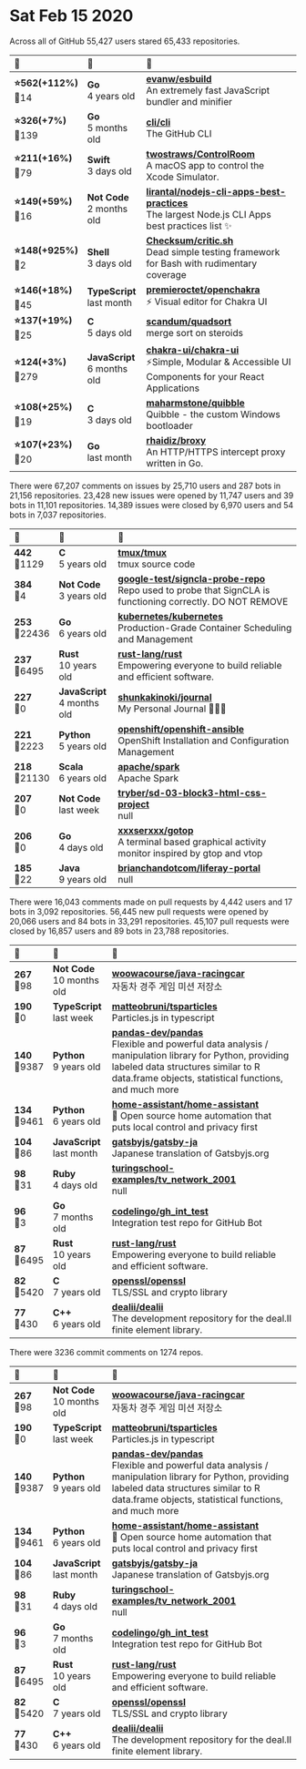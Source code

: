 # Sat Feb 15 2020

Across all of GitHub 55,427 users stared 
65,433 repositories. 

| :page_with_curl: | :calendar: | :page_with_curl: |
| :--- | :--- | :--- |
| **:star:562(+112%)**<br>:twisted_rightwards_arrows:14 | **Go**<br>4 years old | **[evanw/esbuild](https://github.com/evanw/esbuild)**<br>An extremely fast JavaScript bundler and minifier |
| **:star:326(+7%)**<br>:twisted_rightwards_arrows:139 | **Go**<br>5 months old | **[cli/cli](https://github.com/cli/cli)**<br>The GitHub CLI |
| **:star:211(+16%)**<br>:twisted_rightwards_arrows:79 | **Swift**<br>3 days old | **[twostraws/ControlRoom](https://github.com/twostraws/ControlRoom)**<br>A macOS app to control the Xcode Simulator. |
| **:star:149(+59%)**<br>:twisted_rightwards_arrows:16 | **Not Code**<br>2 months old | **[lirantal/nodejs-cli-apps-best-practices](https://github.com/lirantal/nodejs-cli-apps-best-practices)**<br>The largest Node.js CLI Apps best practices list ✨ |
| **:star:148(+925%)**<br>:twisted_rightwards_arrows:2 | **Shell**<br>3 days old | **[Checksum/critic.sh](https://github.com/Checksum/critic.sh)**<br>Dead simple testing framework for Bash with rudimentary coverage |
| **:star:146(+18%)**<br>:twisted_rightwards_arrows:45 | **TypeScript**<br>last month | **[premieroctet/openchakra](https://github.com/premieroctet/openchakra)**<br>⚡️ Visual editor for Chakra UI |
| **:star:137(+19%)**<br>:twisted_rightwards_arrows:25 | **C**<br>5 days old | **[scandum/quadsort](https://github.com/scandum/quadsort)**<br>merge sort on steroids |
| **:star:124(+3%)**<br>:twisted_rightwards_arrows:279 | **JavaScript**<br>6 months old | **[chakra-ui/chakra-ui](https://github.com/chakra-ui/chakra-ui)**<br>⚡️Simple, Modular & Accessible UI Components for your React Applications |
| **:star:108(+25%)**<br>:twisted_rightwards_arrows:19 | **C**<br>3 days old | **[maharmstone/quibble](https://github.com/maharmstone/quibble)**<br>Quibble - the custom Windows bootloader |
| **:star:107(+23%)**<br>:twisted_rightwards_arrows:20 | **Go**<br>last month | **[rhaidiz/broxy](https://github.com/rhaidiz/broxy)**<br>  An HTTP/HTTPS intercept proxy written in Go. |

There were 67,207 comments on issues by 25,710 users and 287 bots in 21,156 repositories.
23,428 new issues were opened by 11,747 users and 39 bots in 11,101 repositories.
14,389 issues were closed by 6,970 users and 54 bots in 7,037 repositories.

| :speech_balloon: | :calendar: | :page_with_curl: |
| :--- | :--- | :--- |
| **442**<br>:twisted_rightwards_arrows:1129 | **C**<br>5 years old | **[tmux/tmux](https://github.com/tmux/tmux)**<br>tmux source code |
| **384**<br>:twisted_rightwards_arrows:4 | **Not Code**<br>3 years old | **[google-test/signcla-probe-repo](https://github.com/google-test/signcla-probe-repo)**<br>Repo used to probe that SignCLA is functioning correctly.  DO NOT REMOVE |
| **253**<br>:twisted_rightwards_arrows:22436 | **Go**<br>6 years old | **[kubernetes/kubernetes](https://github.com/kubernetes/kubernetes)**<br>Production-Grade Container Scheduling and Management |
| **237**<br>:twisted_rightwards_arrows:6495 | **Rust**<br>10 years old | **[rust-lang/rust](https://github.com/rust-lang/rust)**<br>Empowering everyone to build reliable and efficient software. |
| **227**<br>:twisted_rightwards_arrows:0 | **JavaScript**<br>4 months old | **[shunkakinoki/journal](https://github.com/shunkakinoki/journal)**<br>My Personal Journal :blue_book::sunrise::dizzy: |
| **221**<br>:twisted_rightwards_arrows:2223 | **Python**<br>5 years old | **[openshift/openshift-ansible](https://github.com/openshift/openshift-ansible)**<br>OpenShift Installation and Configuration Management |
| **218**<br>:twisted_rightwards_arrows:21130 | **Scala**<br>6 years old | **[apache/spark](https://github.com/apache/spark)**<br>Apache Spark |
| **207**<br>:twisted_rightwards_arrows:0 | **Not Code**<br>last week | **[tryber/sd-03-block3-html-css-project](https://github.com/tryber/sd-03-block3-html-css-project)**<br>null |
| **206**<br>:twisted_rightwards_arrows:0 | **Go**<br>4 days old | **[xxxserxxx/gotop](https://github.com/xxxserxxx/gotop)**<br>A terminal based graphical activity monitor inspired by gtop and vtop |
| **185**<br>:twisted_rightwards_arrows:22 | **Java**<br>9 years old | **[brianchandotcom/liferay-portal](https://github.com/brianchandotcom/liferay-portal)**<br>null |

There were 16,043 comments made on pull requests by 4,442 users and 17 bots in 3,092 repositories.
56,445 new pull requests were opened by 20,066 users and 84 bots in 33,291 repositories.
45,107 pull requests were closed by 16,857 users and 89 bots in 23,788 repositories.

| :speech_balloon: | :calendar: | :page_with_curl: |
| :--- | :--- | :--- |
| **267**<br>:twisted_rightwards_arrows:98 | **Not Code**<br>10 months old | **[woowacourse/java-racingcar](https://github.com/woowacourse/java-racingcar)**<br>자동차 경주 게임 미션 저장소 |
| **190**<br>:twisted_rightwards_arrows:0 | **TypeScript**<br>last week | **[matteobruni/tsparticles](https://github.com/matteobruni/tsparticles)**<br>Particles.js in typescript |
| **140**<br>:twisted_rightwards_arrows:9387 | **Python**<br>9 years old | **[pandas-dev/pandas](https://github.com/pandas-dev/pandas)**<br>Flexible and powerful data analysis / manipulation library for Python, providing labeled data structures similar to R data.frame objects, statistical functions, and much more |
| **134**<br>:twisted_rightwards_arrows:9461 | **Python**<br>6 years old | **[home-assistant/home-assistant](https://github.com/home-assistant/home-assistant)**<br>:house_with_garden: Open source home automation that puts local control and privacy first |
| **104**<br>:twisted_rightwards_arrows:86 | **JavaScript**<br>last month | **[gatsbyjs/gatsby-ja](https://github.com/gatsbyjs/gatsby-ja)**<br>Japanese translation of Gatsbyjs.org |
| **98**<br>:twisted_rightwards_arrows:31 | **Ruby**<br>4 days old | **[turingschool-examples/tv_network_2001](https://github.com/turingschool-examples/tv_network_2001)**<br>null |
| **96**<br>:twisted_rightwards_arrows:3 | **Go**<br>7 months old | **[codelingo/gh_int_test](https://github.com/codelingo/gh_int_test)**<br>Integration test repo for GitHub Bot |
| **87**<br>:twisted_rightwards_arrows:6495 | **Rust**<br>10 years old | **[rust-lang/rust](https://github.com/rust-lang/rust)**<br>Empowering everyone to build reliable and efficient software. |
| **82**<br>:twisted_rightwards_arrows:5420 | **C**<br>7 years old | **[openssl/openssl](https://github.com/openssl/openssl)**<br>TLS/SSL and crypto library |
| **77**<br>:twisted_rightwards_arrows:430 | **C++**<br>6 years old | **[dealii/dealii](https://github.com/dealii/dealii)**<br>The development repository for the deal.II finite element library. |

There were 3236 commit comments on 1274 repos.

| :speech_balloon: | :calendar: | :page_with_curl: |
| :--- | :--- | :--- |
| **267**<br>:twisted_rightwards_arrows:98 | **Not Code**<br>10 months old | **[woowacourse/java-racingcar](https://github.com/woowacourse/java-racingcar)**<br>자동차 경주 게임 미션 저장소 |
| **190**<br>:twisted_rightwards_arrows:0 | **TypeScript**<br>last week | **[matteobruni/tsparticles](https://github.com/matteobruni/tsparticles)**<br>Particles.js in typescript |
| **140**<br>:twisted_rightwards_arrows:9387 | **Python**<br>9 years old | **[pandas-dev/pandas](https://github.com/pandas-dev/pandas)**<br>Flexible and powerful data analysis / manipulation library for Python, providing labeled data structures similar to R data.frame objects, statistical functions, and much more |
| **134**<br>:twisted_rightwards_arrows:9461 | **Python**<br>6 years old | **[home-assistant/home-assistant](https://github.com/home-assistant/home-assistant)**<br>:house_with_garden: Open source home automation that puts local control and privacy first |
| **104**<br>:twisted_rightwards_arrows:86 | **JavaScript**<br>last month | **[gatsbyjs/gatsby-ja](https://github.com/gatsbyjs/gatsby-ja)**<br>Japanese translation of Gatsbyjs.org |
| **98**<br>:twisted_rightwards_arrows:31 | **Ruby**<br>4 days old | **[turingschool-examples/tv_network_2001](https://github.com/turingschool-examples/tv_network_2001)**<br>null |
| **96**<br>:twisted_rightwards_arrows:3 | **Go**<br>7 months old | **[codelingo/gh_int_test](https://github.com/codelingo/gh_int_test)**<br>Integration test repo for GitHub Bot |
| **87**<br>:twisted_rightwards_arrows:6495 | **Rust**<br>10 years old | **[rust-lang/rust](https://github.com/rust-lang/rust)**<br>Empowering everyone to build reliable and efficient software. |
| **82**<br>:twisted_rightwards_arrows:5420 | **C**<br>7 years old | **[openssl/openssl](https://github.com/openssl/openssl)**<br>TLS/SSL and crypto library |
| **77**<br>:twisted_rightwards_arrows:430 | **C++**<br>6 years old | **[dealii/dealii](https://github.com/dealii/dealii)**<br>The development repository for the deal.II finite element library. |

